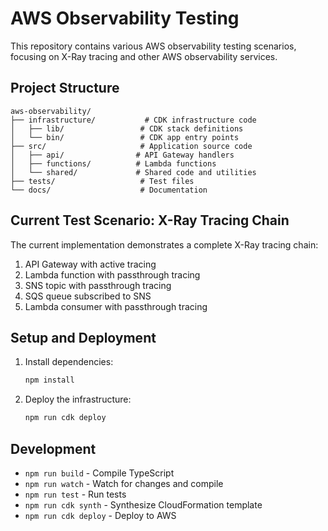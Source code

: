 # AWS Observability Testing

This repository contains various AWS observability testing scenarios, focusing on X-Ray tracing and other AWS observability services.

## Project Structure

```
aws-observability/
├── infrastructure/           # CDK infrastructure code
│   ├── lib/                 # CDK stack definitions
│   └── bin/                 # CDK app entry points
├── src/                     # Application source code
│   ├── api/                # API Gateway handlers
│   ├── functions/          # Lambda functions
│   └── shared/             # Shared code and utilities
├── tests/                   # Test files
└── docs/                    # Documentation
```

## Current Test Scenario: X-Ray Tracing Chain

The current implementation demonstrates a complete X-Ray tracing chain:

1. API Gateway with active tracing
2. Lambda function with passthrough tracing
3. SNS topic with passthrough tracing
4. SQS queue subscribed to SNS
5. Lambda consumer with passthrough tracing

## Setup and Deployment

1. Install dependencies:

   ```bash
   npm install
   ```

2. Deploy the infrastructure:
   ```bash
   npm run cdk deploy
   ```

## Development

- `npm run build` - Compile TypeScript
- `npm run watch` - Watch for changes and compile
- `npm run test` - Run tests
- `npm run cdk synth` - Synthesize CloudFormation template
- `npm run cdk deploy` - Deploy to AWS
